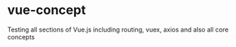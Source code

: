 # vue-concept
Testing all sections of Vue.js including routing, vuex, axios and also all core concepts
